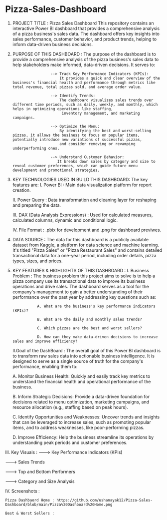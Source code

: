 # Pizza-Sales-Dashboard

1. PROJECT TITLE :
Pizza Sales Dashboard
This repository contains an interactive Power BI dashboard that provides a comprehensive analysis of a pizza business's sales data.
The dashboard offers key insights into sales performance, customer behavior, and product trends, helping to inform data-driven business decisions.

3. PURPOSE OF THIS DASHBOARD :
   The purpose of the dashboard is to provide a comprehensive analysis of the pizza business's sales data to help stakeholders make informed, data-driven decisions. It serves to:
                        
                        --> Track Key Performance Indicators (KPIs): 
                            It provides a quick and clear overview of the business's financial health and performance through metrics like total revenue, total pizzas sold, and average order value.
                            
                        --> Identify Trends: 
                            The dashboard visualizes sales trends over different time periods, such as daily, weekly, and monthly, which helps in optimizing operations like staffing, 
                             inventory management, and marketing campaigns.
                             
                        --> Optimize the Menu: 
                            By identifying the best and worst-selling pizzas, it allows the business to focus on popular items, potentially introduce new variations of successful pizzas,
                            and consider removing or revamping underperforming ones.
                            
                        --> Understand Customer Behavior:
                           It breaks down sales by category and size to reveal customer preferences, which can guide future menu development and promotional strategies.

3. KEY TECHNOLOGIES USED IN BUILD THIS DASHBOARD:
    The key features are:
    I.  Power BI : Main data visualization platform for report creation.
                       
    II. Power Query : Data transformation and cleaning layer for reshaping and preparing the data.
                       
    III. DAX (Data Analysis Expressions) : Used for calculated measures, calculated columns, dynamic and conditional logic.
                       
     IV.  File Format : .pbix for development and .png for dashboard previwes.

5. DATA SOURCE :
   The data for this dashboard is a publicly available dataset from Kaggle, a platform for data  science and machine learning.
   It's titled "Pizza Sales" or "Pizza Restaurant Sales" and contains detailed transactional data for a one-year period, including order details, pizza types, sizes, and prices.

6. KEY FEATURES & HIGHLIGHTS OF THIS DASHBOARD :
   I. Business Problem :
      The business problem this project aims to solve is to help a pizza company use its transactional data to improve its business operations and drive sales.
      The dashboard serves as a tool for the company's management to gain a better understanding of their performance over the past year by addressing key questions such as:
   
                  A. What are the business's key performance indicators (KPIs)?
   
                  B. What are the daily and monthly sales trends?
   
                  C. Which pizzas are the best and worst sellers?
   
                  D. How can they make data-driven decisions to increase sales and improve efficiency?
   
   II.Goal of the DashBoard :
       The overall goal of this Power BI dashboard is to transform raw sales data into actionable business intelligence.
       It is designed to serve as a single source of truth for the company's performance, enabling them to:

   A. Monitor Business Health: Quickly and easily track key metrics to understand the financial health and operational performance of the business.
   
   B. Inform Strategic Decisions: Provide a data-driven foundation for decisions related to menu optimization, marketing campaigns,
      and resource allocation (e.g., staffing based on  peak hours).
   
   C. Identify Opportunities and Weaknesses: Uncover trends and insights that can be leveraged to increase sales, such as promoting popular items,
      and to address weaknesses, like poor-performing pizzas.
   
   D. Improve Efficiency: Help the business streamline its operations by understanding peak periods and customer preferences.

III. Key Visuals :
 ---> Key Performance Indicators (KPIs)
                         
 ---> Sales Trends
                         
  ---> Top and Bottom Performers
                         
  ---> Category and Size Analysis

IV. Screenshots :

    Pizza Dashbaord Home : https://github.com/ushanayak12/Pizza-Sales-Dashboard/blob/main/Pizza%20Dashboard%20Home.png
    
    Best & Worst Sellers :

   
   
      
   
    
   
   
   










